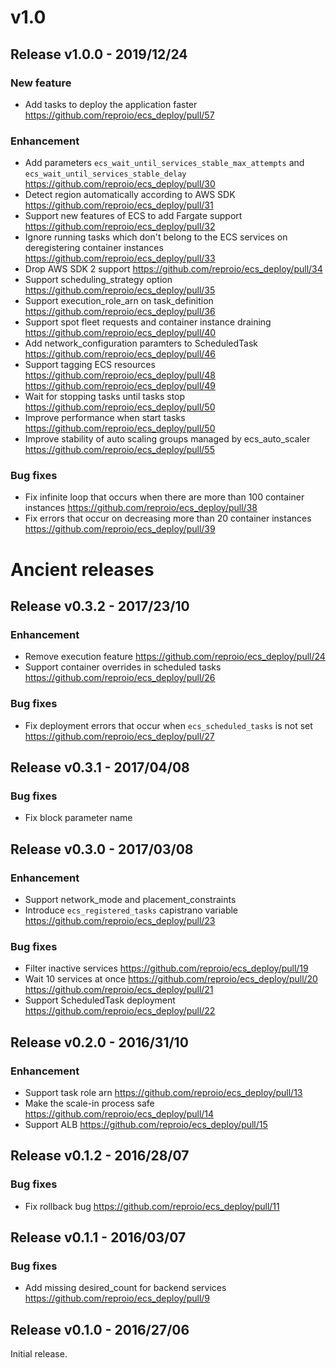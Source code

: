 # v1.0

## Release v1.0.0 - 2019/12/24

### New feature

* Add tasks to deploy the application faster
  https://github.com/reproio/ecs_deploy/pull/57

### Enhancement

* Add parameters `ecs_wait_until_services_stable_max_attempts` and `ecs_wait_until_services_stable_delay`
  https://github.com/reproio/ecs_deploy/pull/30
* Detect region automatically according to AWS SDK
  https://github.com/reproio/ecs_deploy/pull/31
* Support new features of ECS to add Fargate support
  https://github.com/reproio/ecs_deploy/pull/32
* Ignore running tasks which don't belong to the ECS services on deregistering container instances
  https://github.com/reproio/ecs_deploy/pull/33
* Drop AWS SDK 2 support
  https://github.com/reproio/ecs_deploy/pull/34
* Support scheduling_strategy option
  https://github.com/reproio/ecs_deploy/pull/35
* Support execution_role_arn on task_definition
  https://github.com/reproio/ecs_deploy/pull/36
* Support spot fleet requests and container instance draining
  https://github.com/reproio/ecs_deploy/pull/40
* Add network_configuration paramters to ScheduledTask
  https://github.com/reproio/ecs_deploy/pull/46
* Support tagging ECS resources
  https://github.com/reproio/ecs_deploy/pull/48
  https://github.com/reproio/ecs_deploy/pull/49
* Wait for stopping tasks until tasks stop
  https://github.com/reproio/ecs_deploy/pull/50
* Improve performance when start tasks
  https://github.com/reproio/ecs_deploy/pull/50
* Improve stability of auto scaling groups managed by ecs_auto_scaler
  https://github.com/reproio/ecs_deploy/pull/55

### Bug fixes

* Fix infinite loop that occurs when there are more than 100 container instances
  https://github.com/reproio/ecs_deploy/pull/38
* Fix errors that occur on decreasing more than 20 container instances
  https://github.com/reproio/ecs_deploy/pull/39
# Ancient releases

## Release v0.3.2 - 2017/23/10

### Enhancement

* Remove execution feature
  https://github.com/reproio/ecs_deploy/pull/24
* Support container overrides in scheduled tasks
  https://github.com/reproio/ecs_deploy/pull/26

### Bug fixes

* Fix deployment errors that occur when `ecs_scheduled_tasks` is not set
  https://github.com/reproio/ecs_deploy/pull/27

## Release v0.3.1 - 2017/04/08

### Bug fixes

* Fix block parameter name

## Release v0.3.0 - 2017/03/08

### Enhancement

* Support network_mode and placement_constraints
* Introduce `ecs_registered_tasks` capistrano variable
  https://github.com/reproio/ecs_deploy/pull/23

### Bug fixes

* Filter inactive services
  https://github.com/reproio/ecs_deploy/pull/19
* Wait 10 services at once
  https://github.com/reproio/ecs_deploy/pull/20
  https://github.com/reproio/ecs_deploy/pull/21
* Support ScheduledTask deployment
  https://github.com/reproio/ecs_deploy/pull/22

## Release v0.2.0 - 2016/31/10

### Enhancement

* Support task role arn
  https://github.com/reproio/ecs_deploy/pull/13
* Make the scale-in process safe
  https://github.com/reproio/ecs_deploy/pull/14
* Support ALB
  https://github.com/reproio/ecs_deploy/pull/15

## Release v0.1.2 - 2016/28/07

### Bug fixes

* Fix rollback bug
  https://github.com/reproio/ecs_deploy/pull/11

## Release v0.1.1 - 2016/03/07

### Bug fixes

* Add missing desired_count for backend services
  https://github.com/reproio/ecs_deploy/pull/9

## Release v0.1.0 - 2016/27/06

Initial release.
